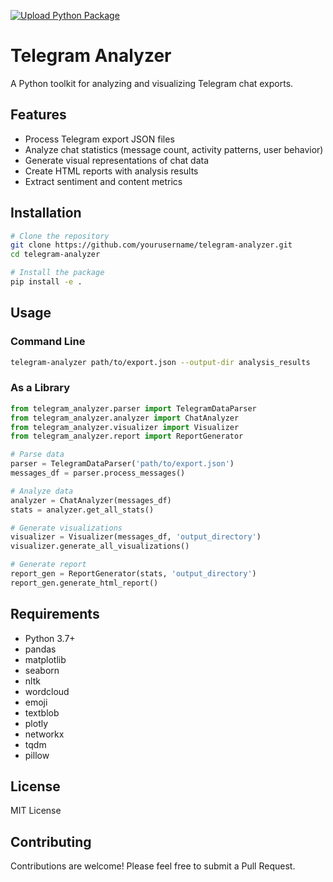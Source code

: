 [![Upload Python Package](https://github.com/5bhuv4n35h/telegram_analysis/actions/workflows/python-publish.yml/badge.svg)](https://github.com/5bhuv4n35h/telegram_analysis/actions/workflows/python-publish.yml)
# Telegram Analyzer

A Python toolkit for analyzing and visualizing Telegram chat exports.

## Features

- Process Telegram export JSON files
- Analyze chat statistics (message count, activity patterns, user behavior)
- Generate visual representations of chat data
- Create HTML reports with analysis results
- Extract sentiment and content metrics

## Installation

```bash
# Clone the repository
git clone https://github.com/yourusername/telegram-analyzer.git
cd telegram-analyzer

# Install the package
pip install -e .
```

## Usage

### Command Line

```bash
telegram-analyzer path/to/export.json --output-dir analysis_results
```

### As a Library

```python
from telegram_analyzer.parser import TelegramDataParser
from telegram_analyzer.analyzer import ChatAnalyzer
from telegram_analyzer.visualizer import Visualizer
from telegram_analyzer.report import ReportGenerator

# Parse data
parser = TelegramDataParser('path/to/export.json')
messages_df = parser.process_messages()

# Analyze data
analyzer = ChatAnalyzer(messages_df)
stats = analyzer.get_all_stats()

# Generate visualizations
visualizer = Visualizer(messages_df, 'output_directory')
visualizer.generate_all_visualizations()

# Generate report
report_gen = ReportGenerator(stats, 'output_directory')
report_gen.generate_html_report()
```

## Requirements

- Python 3.7+
- pandas
- matplotlib
- seaborn
- nltk
- wordcloud
- emoji
- textblob
- plotly
- networkx
- tqdm
- pillow

## License

MIT License

## Contributing

Contributions are welcome! Please feel free to submit a Pull Request.
